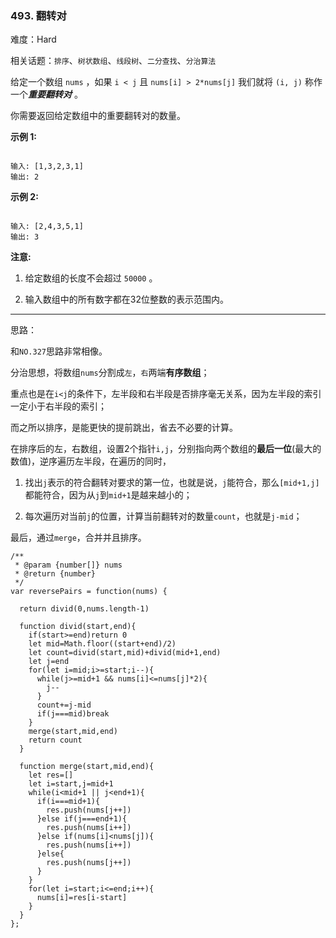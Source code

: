 ### 493. 翻转对

难度：Hard

相关话题：`排序`、`树状数组`、`线段树`、`二分查找`、`分治算法`

给定一个数组 `nums` ，如果 `i < j` 且 `nums[i] > 2*nums[j]` 我们就将 `(i, j)` 称作一个***重要翻转对*** 。



你需要返回给定数组中的重要翻转对的数量。



**示例 1:** 



```

输入: [1,3,2,3,1]
输出: 2
```


**示例 2:** 



```

输入: [2,4,3,5,1]
输出: 3
```


**注意:** 




1. 给定数组的长度不会超过 `50000` 。

2. 输入数组中的所有数字都在32位整数的表示范围内。






-----

思路：

和`NO.327`思路非常相像。

分治思想，将数组`nums`分割成`左`，`右`两端**有序数组**；

重点也是在`i<j`的条件下，左半段和右半段是否排序毫无关系，因为左半段的索引一定小于右半段的索引；

而之所以排序，是能更快的提前跳出，省去不必要的计算。

在排序后的左，右数组，设置2个指针`i,j`，分别指向两个数组的**最后一位**(最大的数值)，逆序遍历左半段，在遍历的同时，

1. 找出`j`表示的符合翻转对要求的第一位，也就是说，`j`能符合，那么`[mid+1,j]`都能符合，因为从`j`到`mid+1`是越来越小的；

2. 每次遍历对当前`j`的位置，计算当前翻转对的数量`count`，也就是`j-mid`；

最后，通过`merge`，合并并且排序。

```
/**
 * @param {number[]} nums
 * @return {number}
 */
var reversePairs = function(nums) {
  
  return divid(0,nums.length-1)
  
  function divid(start,end){
    if(start>=end)return 0
    let mid=Math.floor((start+end)/2)
    let count=divid(start,mid)+divid(mid+1,end)
    let j=end
    for(let i=mid;i>=start;i--){
      while(j>=mid+1 && nums[i]<=nums[j]*2){
        j--
      }
      count+=j-mid
      if(j===mid)break
    }
    merge(start,mid,end)
    return count
  }
  
  function merge(start,mid,end){
    let res=[]
    let i=start,j=mid+1
    while(i<mid+1 || j<end+1){
      if(i===mid+1){
        res.push(nums[j++])
      }else if(j===end+1){
        res.push(nums[i++])
      }else if(nums[i]<nums[j]){
        res.push(nums[i++])
      }else{
        res.push(nums[j++])
      }
    }
    for(let i=start;i<=end;i++){
      nums[i]=res[i-start]
    }
  }
};
```

